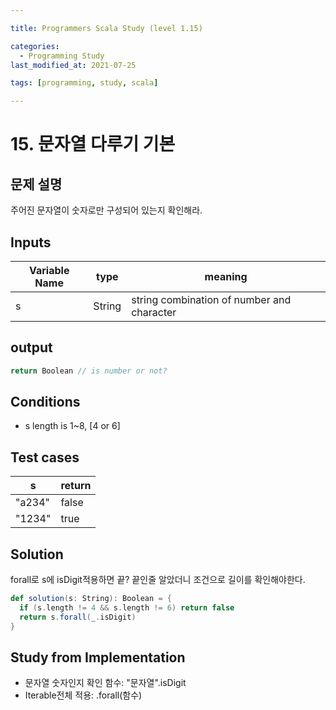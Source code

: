 ```yaml
---

title: Programmers Scala Study (level 1.15)

categories:
  - Programming Study
last_modified_at: 2021-07-25

tags: [programming, study, scala]

---
```


# 15. 문자열 다루기 기본

## 문제 설명

주어진 문자열이 숫자로만 구성되어 있는지 확인해라.

## Inputs

| Variable Name | type   | meaning                                    |
| ------------- | ------ | ------------------------------------------ |
| s             | String | string combination of number and character |

## output

~~~scala
return Boolean // is number or not?
~~~

## Conditions

* s length is 1~8, [4 or 6]

## Test cases

| s      | return |
| ------ | ------ |
| "a234" | false  |
| "1234" | true   |

## Solution

forall로 s에 isDigit적용하면 끝? 끝인줄 알았더니 조건으로 길이를 확인해야한다.

~~~scala
def solution(s: String): Boolean = {
  if (s.length != 4 && s.length != 6) return false
  return s.forall(_.isDigit)
}
~~~



## Study from Implementation

* 문자열 숫자인지 확인 함수: "문자열".isDigit
* Iterable전체 적용: <iterable>.forall(함수)
